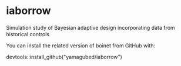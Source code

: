 # iaborrow

Simulation study of Bayesian adaptive design incorporating data from　historical controls

You can install the related version of boinet from GitHub with:

devtools::install_github("yamagubed/iaborrow")
